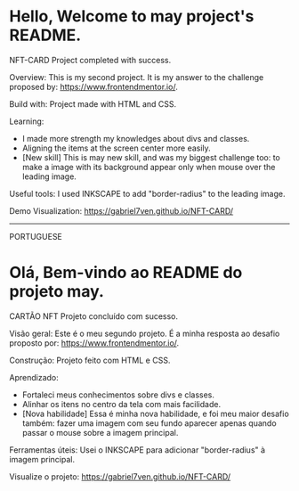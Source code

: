 # Hello, Welcome to may project's README.

NFT-CARD
Project completed with success.

Overview:
This is my second project. It is my answer to the challenge proposed by: https://www.frontendmentor.io/.

Build with:
Project made with HTML and CSS.

Learning:
- I made more strength my knowledges about divs and classes.
- Aligning the items at the screen center more easily.
- [New skill] This is may new skill, and was my biggest challenge too: to make a image with its background appear only when mouse over the leading image.

Useful tools:
I used INKSCAPE to add "border-radius" to the leading image.

Demo Visualization: https://gabriel7ven.github.io/NFT-CARD/

-----------------------------------------------------------------------------------------------------------------
PORTUGUESE
# Olá, Bem-vindo ao README do projeto may.

CARTÃO NFT
Projeto concluído com sucesso.

Visão geral:
Este é o meu segundo projeto. É a minha resposta ao desafio proposto por: https://www.frontendmentor.io/.

Construção:
Projeto feito com HTML e CSS.

Aprendizado:
- Fortaleci meus conhecimentos sobre divs e classes.
- Alinhar os itens no centro da tela com mais facilidade.
- [Nova habilidade] Essa é minha nova habilidade, e foi meu maior desafio também: fazer uma imagem com seu fundo aparecer apenas quando passar o mouse sobre a imagem principal.

Ferramentas úteis:
Usei o INKSCAPE para adicionar "border-radius" à imagem principal.

Visualize o projeto: https://gabriel7ven.github.io/NFT-CARD/
